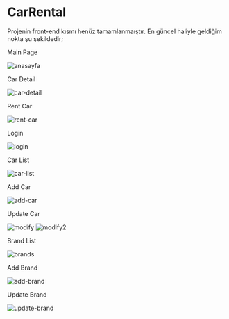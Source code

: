 # CarRental

Projenin front-end kısmı henüz tamamlanmaıştır. En güncel haliyle geldiğim nokta şu şekildedir;


Main Page

![anasayfa](https://user-images.githubusercontent.com/74056517/115193644-1bdf9000-a0f5-11eb-8f17-a4dfa7273def.JPG)

Car Detail

![car-detail](https://user-images.githubusercontent.com/74056517/115193723-36196e00-a0f5-11eb-9005-44b9acf043ef.JPG)

Rent Car

![rent-car](https://user-images.githubusercontent.com/74056517/115193782-44678a00-a0f5-11eb-80d2-3b8aa0ed0ae2.JPG)

Login

![login](https://user-images.githubusercontent.com/74056517/115193808-4cbfc500-a0f5-11eb-814a-7d98997db2db.JPG)


Car List

![car-list](https://user-images.githubusercontent.com/74056517/115193849-5b0de100-a0f5-11eb-81c1-7b717997fcfa.JPG)

Add Car

![add-car](https://user-images.githubusercontent.com/74056517/115193900-67923980-a0f5-11eb-92e2-51d024216cf1.JPG)

Update Car

![modify](https://user-images.githubusercontent.com/74056517/115193937-71b43800-a0f5-11eb-8c5b-b66631944e24.JPG)
![modify2](https://user-images.githubusercontent.com/74056517/115193965-7a0c7300-a0f5-11eb-9446-41417dbebada.JPG)

Brand List

![brands](https://user-images.githubusercontent.com/74056517/115194094-a627f400-a0f5-11eb-83ad-620ab9311afc.JPG)

Add Brand

![add-brand](https://user-images.githubusercontent.com/74056517/115194128-b0e28900-a0f5-11eb-8137-0eda3473b81c.JPG)

Update Brand

![update-brand](https://user-images.githubusercontent.com/74056517/115194179-c2c42c00-a0f5-11eb-850b-b32bf3951b7d.JPG)

